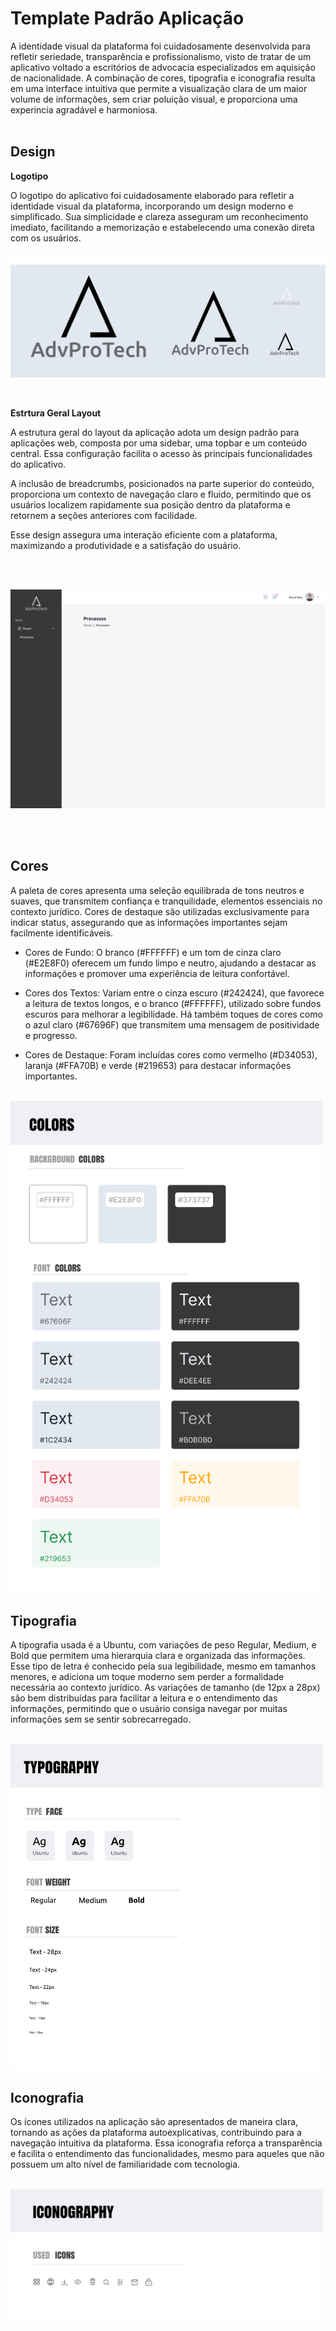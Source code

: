 # Template Padrão Aplicação

A identidade visual da plataforma foi cuidadosamente desenvolvida para refletir seriedade, transparência e profissionalismo, visto de tratar de um aplicativo voltado a escritórios de advocacia especializados em aquisição de nacionalidade. A combinação de cores, tipografia e iconografia resulta em uma interface intuitiva que permite a visualização clara de um maior volume de informações, sem criar poluição visual, e proporciona uma experincia agradável e harmoniosa.
<br><br>

## Design

**Logotipo**

O logotipo do aplicativo foi cuidadosamente elaborado para refletir a identidade visual da plataforma, incorporando um design moderno e simplificado. Sua simplicidade e clareza asseguram um reconhecimento imediato, facilitando a memorização e estabelecendo uma conexão direta com os usuários. 

![Logo](img/logo.png)

<br>

**Estrtura Geral Layout**

A estrutura geral do layout da aplicação adota um design padrão para aplicações web, composta por uma sidebar, uma topbar e um conteúdo central. Essa configuração facilita o acesso às principais funcionalidades do aplicativo.

A inclusão de breadcrumbs, posicionados na parte superior do conteúdo, proporciona um contexto de navegação claro e fluido, permitindo que os usuários localizem rapidamente sua posição dentro da plataforma e retornem a seções anteriores com facilidade.

Esse design assegura uma interação eficiente com a plataforma, maximizando a produtividade e a satisfação do usuário.

<br><br>


![Menu, Barra Superior e BreadCrumbs](img/menu_topbar_breadcrumbs.png)

<br><br>


## Cores

A paleta de cores apresenta uma seleção equilibrada de tons neutros e suaves, que transmitem confiança e tranquilidade, elementos essenciais no contexto jurídico. Cores de destaque são utilizadas exclusivamente para indicar status, assegurando que as informações importantes sejam facilmente identificáveis. 

- Cores de Fundo: O branco (#FFFFFF) e um tom de cinza claro (#E2E8F0) oferecem um fundo limpo e neutro, ajudando a destacar as informações e promover uma experiência de leitura confortável.

- Cores dos Textos: Variam entre o cinza escuro (#242424), que favorece a leitura de textos longos, e o branco (#FFFFFF), utilizado sobre fundos escuros para melhorar a legibilidade. Há também toques de cores como o azul claro (#67696F) que transmitem uma mensagem de positividade e progresso.

- Cores de Destaque: Foram incluídas cores como vermelho (#D34053), laranja (#FFA70B) e verde (#219653) para destacar informações importantes.
  
<br>

<img src="img/colors.png" alt="Paleta Cores" width="500">

<br>


## Tipografia

A tipografia usada é a Ubuntu, com variações de peso Regular, Medium, e Bold que permitem uma hierarquia clara e organizada das informações. Esse tipo de letra é conhecido pela sua legibilidade, mesmo em tamanhos menores, e adiciona um toque moderno sem perder a formalidade necessária ao contexto jurídico. As variações de tamanho (de 12px a 28px) são bem distribuídas para facilitar a leitura e o entendimento das informações, permitindo que o usuário consiga navegar por muitas informações sem se sentir sobrecarregado.

<br>

<img src="img/typography.png" alt="Tipografia" width="500">

<br>


## Iconografia

Os ícones utilizados na aplicação são apresentados de maneira clara, tornando as ações da plataforma autoexplicativas, contribuindo para a navegação intuitiva da plataforma. Essa iconografia reforça a transparência e facilita o entendimento das funcionalidades, mesmo para aqueles que não possuem um alto nível de familiaridade com tecnologia.

<br>

<img src="img/iconography.png" alt="Iconografia" width="500">



